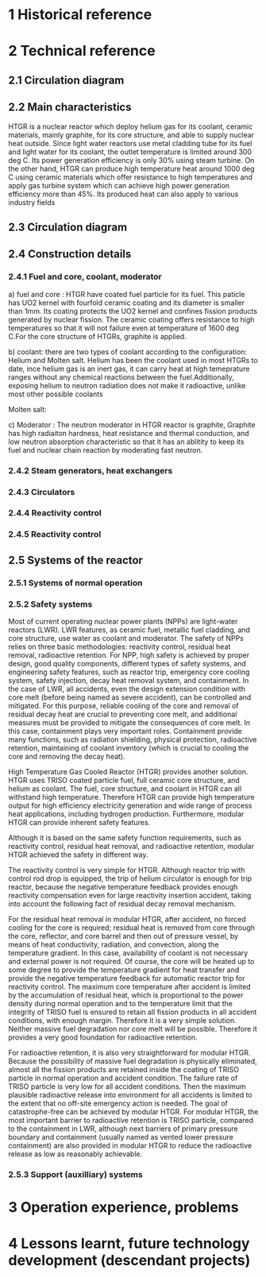 # 1 Historical reference

# 2 Technical reference
## 2.1 Circulation diagram

## 2.2 Main characteristics
HTGR is a nuclear reactor which deploy helium gas for its coolant, ceramic materials, mainly graphite, for its core structure, and able to supply nuclear heat outside. Since light water reactors use metal cladding tube for its fuel and light water for its coolant, the outlet temperature is limited around 300 deg C. Its power generation efficiency is only 30% using steam turbine. On the other hand, HTGR can produce high temperature heat around 1000 deg C using ceramic materials which offer resistance to high temperatures and apply gas turbine system which can achieve high power generation efficiency more than 45%. Its produced heat can also apply to various industry fields
## 2.3 Circulation diagram

## 2.4 Construction details

### 2.4.1 Fuel and core, coolant, moderator
a) fuel and core : HTGR have coated fuel particle for its fuel. This paticle has UO2 kernel with fourfold ceramic coating and its diameter is smaller than 1mm. Its coating protects the UO2 kernel and confines fission products generated by nuclear fission. The ceramic coating offers resistance to high temperatures so that it will not failure even at temperature of 1600 deg C.For the core structure of HTGRs, graphite is applied.

b) coolant: there are two types of coolant according to the configuration: Helium and Molten salt. 
  Helium has been the coolant used in most HTGRs to date,  ince helium gas is an inert gas, it can carry heat at high temeprature ranges without any chemical reactions   between the fuel.Additionally, exposing helium to neutron radiation does not make it radioactive, unlike most other possible coolants
  
  Molten salt:
  

 c) Moderator : The neutron moderator in HTGR reactor is graphite, Graphite has high radiaiton hardness, heat resistance and thermal conduction, and low neutron absorption characteristic so that it has an ablitity to keep its fuel and nuclear chain reaction by moderating fast neutron.
 
### 2.4.2 Steam generators, heat exchangers

### 2.4.3 Circulators

### 2.4.4 Reactivity control

### 2.4.5 Reactivity control

## 2.5 Systems of the reactor

### 2.5.1 Systems of normal operation

### 2.5.2 Safety systems
Most of current operating nuclear power plants (NPPs) are light-water reactors (LWR). LWR features, as ceramic fuel, metallic fuel cladding, and core structure, use water as coolant and moderator. The safety of NPPs relies on three basic methodologies: reactivity control, residual heat removal, radioactive retention. For NPP, high safety is achieved by proper design, good quality components, different types of safety systems, and engineering safety features, such as reactor trip, emergency core cooling system, safety injection, decay heat removal system, and containment. In the case of LWR, all accidents, even the design extension condition with core melt (before being named as severe accident), can be controlled and mitigated. For this purpose, reliable cooling of the core and removal of residual decay heat are crucial to preventing core melt, and additional measures must be provided to mitigate the consequences of core melt. In this case, containment plays very important roles. Containment provide many functions, such as radiation shielding, physical protection, radioactive retention, maintaining of coolant inventory (which is crucial to cooling the core and removing the decay heat).

High Temperature Gas Cooled Reactor (HTGR) provides another solution. HTGR uses TRISO coated particle fuel, full ceramic core structure, and helium as coolant. The fuel, core structure, and coolant in HTGR can all withstand high temperature. Therefore HTGR can provide high temperature output for high efficiency electricity generation and wide range of process heat applications, including hydrogen production. Furthermore, modular HTGR can provide inherent safety features.

Although it is based on the same safety function requirements, such as reactivity control, residual heat removal, and radioactive retention, modular HTGR achieved the safety in different way.

The reactivity control is very simple for HTGR. Although reactor trip with control rod drop is equipped, the trip of helium circulator is enough for trip reactor, because the negative temperature feedback provides enough reactivity compensation even for large reactivity insertion accident, taking into account the following fact of residual decay removal mechanism.

For the residual heat removal in modular HTGR, after accident, no forced cooling for the core is required; residual heat is removed from core through the core, reflector, and core barrel and then out of pressure vessel, by means of heat conductivity, radiation, and convection, along the temperature gradient. In this case, availability of coolant is not necessary and external power is not required. Of course, the core will be heated up to some degree to provide the temperature gradient for heat transfer and provide the negative temperature feedback for automatic reactor trip for reactivity control. The maximum core temperature after accident is limited by the accumulation of residual heat, which is proportional to the power density during normal operation and to the temperature limit that the integrity of TRISO fuel is ensured to retain all fission products in all accident conditions, with enough margin. Therefore it is a very simple solution. Neither massive fuel degradation nor core melt will be possible. Therefore it provides a very good foundation for radioactive retention.

For radioactive retention, it is also very straightforward for modular HTGR. Because the possibility of massive fuel degradation is physically eliminated, almost all the fission products are retained inside the coating of TRISO particle in normal operation and accident condition. The failure rate of TRISO particle is very low for all accident conditions. Then the maximum plausible radioactive release into environment for all accidents is limited to the extent that no off-site emergency action is needed. The goal of catastrophe-free can be achieved by modular HTGR. For modular HTGR, the most important barrier to radioactive retention is TRISO particle, compared to the containment in LWR, although next barriers of primary pressure boundary and containment (usually named as vented lower pressure containment) are also provided in modular HTGR to reduce the radioactive release as low as reasonably achievable.

### 2.5.3 Support (auxilliary) systems

# 3 Operation experience, problems

# 4 Lessons learnt, future technology development (descendant projects)

